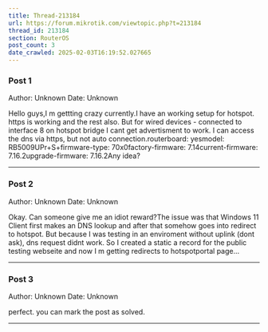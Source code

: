 ```yaml
---
title: Thread-213184
url: https://forum.mikrotik.com/viewtopic.php?t=213184
thread_id: 213184
section: RouterOS
post_count: 3
date_crawled: 2025-02-03T16:19:52.027665
---
```


### Post 1
Author: Unknown
Date: Unknown

Hello guys,I m gettting crazy currently.I have an working setup for hotspot. https is working and the rest also. But for wired devices - connected to interface 8 on hotspot bridge I cant get advertisment to work. I can access the dns via https, but not auto connection.routerboard: yesmodel: RB5009UPr+S+firmware-type: 70x0factory-firmware: 7.14current-firmware: 7.16.2upgrade-firmware: 7.16.2Any idea?

---
### Post 2
Author: Unknown
Date: Unknown

Okay. Can someone give me an idiot reward?The issue was that Windows 11 Client first makes an DNS lookup and after that somehow goes into redirect to hotspot. But because I was testing in an enviroment without uplink (dont ask), dns request didnt work. So I created a static a record for the public testing webseite and now I m getting redirects to hotspotportal page...

---
### Post 3
Author: Unknown
Date: Unknown

perfect. you can mark the post as solved.

---
